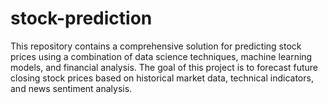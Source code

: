 # stock-prediction
This repository contains a comprehensive solution for predicting stock prices using a combination of data science techniques, machine learning models, and financial analysis. The goal of this project is to forecast future closing stock prices based on historical market data, technical indicators, and news sentiment analysis.
